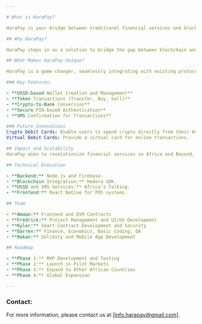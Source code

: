 ```yaml
---

# What is HaraPay? 

HaraPay is your bridge between traditional financial services and blockchain technology, tailored specifically for Africa. Conducting crypto transactions in regions with limited internet access can be challenging, and HaraPay addresses this by enabling seamless and secure transactions via USSD, eliminating the dependency on internet connectivity.

## Why HaraPay?

HaraPay steps in as a solution to bridge the gap between blockchain and traditional financial systems. It empowers users to interact with cryptocurrencies and fiat seamlessly, even in areas with limited internet access. HaraPay integrates with existing financial tools, allowing users to conduct financial transactions, including buying crypto, transferring funds, and making deposits, all from a basic mobile phone.

## What Makes HaraPay Unique?

HaraPay is a game-changer, seamlessly integrating with existing protocols and tools to offer a straightforward and user-friendly interface for cryptocurrency and fiat transactions. Instead of navigating multiple platforms to perform a single transaction, HaraPay provides an all-in-one solution. With HaraPay, managing your finances becomes as simple as dialing a short code on your mobile device.

### Key Features:

- **USSD-based Wallet Creation and Management** 
- **Token Transactions (Transfer, Buy, Sell)** 
- **Crypto-to-Bank Conversion** 
- **Secure PIN-based Authentication** 
- **SMS Confirmation for Transactions** 

### Future Innovations
Crypto Debit Cards: Enable users to spend crypto directly from their HaraPay wallets.
Virtual Debit Cards: Provide a virtual card for online transactions.

## Impact and Scalability
HaraPay aims to revolutionize financial services in Africa and Beyond, providing financial inclusion for millions of unbanked individuals and empowering local businesses, thereby contributing to economic growth.

## Technical Execution

- **Backend:** Node.js and Firebase.
- **Blockchain Integration:** Hedera SDK.
- **USSD and SMS Services:** Africa’s Talking.
- **Frontend:** React Native for POS systems.

## Team

- **Amaan:** Frontend and EVM Contracts
- **Fredrick:** Project Management and UI/UX Development
- **Kyler:** Smart Contract Development and Security
- **Darren:** Finance, Economics, Basic Coding, QA
- **Hakan:** Solidity and Mobile App Development

## Roadmap

- **Phase 1:** MVP Development and Testing
- **Phase 2:** Launch in Pilot Markets
- **Phase 3:** Expand to Other African Countries
- **Phase 4:** Global Expansion

---
```

### Contact:
For more information, please contact us at [info.harapay@gmail.com].

